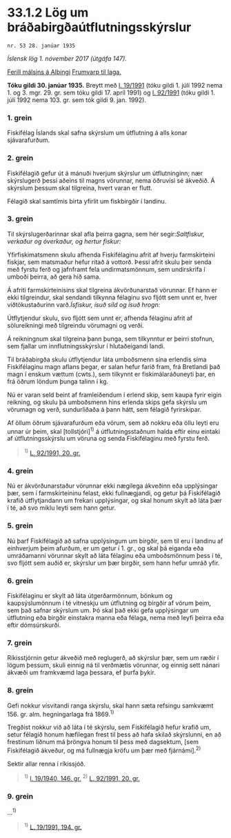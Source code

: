 # 33.1.2 Lög um bráðabirgðaútflutningsskýrslur

`nr. 53 28. janúar 1935`

_Íslensk lög 1. nóvember 2017 (útgáfa 147)._

[Ferill málsins á Alþingi](https://www.althingi.is/thingstorf/thingmalalistar-eftir-thingum/ferill/?ltg=48&mnr=34)
[Frumvarp til laga.](https://www.althingi.is/altext/48/s/pdf/0034.pdf)

**Tóku gildi 30. janúar 1935.**
Breytt með
[l. 19/1991](https://althingi.is/altext/stjt/1991.019.html) (tóku gildi 1. júlí 1992 nema 1. og 3. mgr. 29. gr. sem tóku gildi 17. apríl 1991) og
[l. 92/1991](https://althingi.is/altext/stjt/1991.092.html) (tóku gildi 1. júlí 1992 nema 103. gr. sem tók gildi 9. jan. 1992).

### 1. grein

Fiskifélag Íslands skal safna skýrslum um útflutning á alls konar sjávarafurðum.

### 2. grein

Fiskifélagið gefur út á mánuði hverjum skýrslur um útflutninginn; nær skýrslugerð þessi aðeins til magns vörunnar, nema öðruvísi sé ákveðið. Á skýrslum þessum skal tilgreina, hvert varan er flutt.

Félagið skal samtímis birta yfirlit um fiskbirgðir í landinu.

### 3. grein

Til skýrslugerðarinnar skal afla þeirra gagna, sem hér segir:_Saltfiskur, verkaður og óverkaður, og hertur fiskur:_ 

Yfirfiskimatsmenn skulu afhenda Fiskifélaginu afrit af hverju farmskírteini fiskjar, sem matsmaður hefur ritað á vottorð. Þessi afrit skulu þeir senda með fyrstu ferð og jafnframt fela undirmatsmönnum, sem undirskrifa í umboði þeirra, að gera hið sama.

Á afriti farmskírteinisins skal tilgreina ákvörðunarstað vörunnar. Ef hann er ekki tilgreindur, skal sendandi tilkynna félaginu svo fljótt sem unnt er, hver viðtökustaðurinn varð._Ísfiskur, ísuð síld og ísuð hrogn:_ 

Útflytjendur skulu, svo fljótt sem unnt er, afhenda félaginu afrit af sölureikningi með tilgreindu vörumagni og verði.

Á reikningnum skal tilgreina þann þunga, sem tilkynntur er þeirri stofnun, sem fjallar um innflutningsskýrslur í hlutaðeigandi landi.

Til bráðabirgða skulu útflytjendur láta umboðsmenn sína erlendis síma Fiskifélaginu magn aflans þegar, er salan hefur farið fram, frá Bretlandi það magn í enskum vættum (cwts.), sem tilkynnt er fiskimálaráðuneyti þar, en frá öðrum löndum þunga talinn í kg.

Nú er varan seld beint af framleiðendum í erlend skip, sem kaupa fyrir eigin reikning, og skulu þá umboðsmenn hins erlenda skips gefa skýrslu um vörumagn og verð, sundurliðaða á þann hátt, sem félagið fyrirskipar.

Af öllum öðrum sjávarafurðum eða vörum, sem að nokkru eða öllu leyti eru unnar úr þeim, skal [tollstjóri]<sup>1)</sup> á útflutningsstaðnum halda eftir einu eintaki af útflutningsskýrslu um vöruna og senda Fiskifélaginu með fyrstu ferð.

> <sup>1)</sup> [L. 92/1991, 20. gr.](https://althingi.is/altext/stjt/1991.092.html)

### 4. grein

Nú er ákvörðunarstaður vörunnar ekki nægilega ákveðinn eða upplýsingar þær, sem í farmskírteininu felast, ekki fullnægjandi, og getur þá Fiskifélagið krafið útflytjandann um frekari upplýsingar, og skal honum skylt að láta þær í té, að svo miklu leyti sem hann getur.

### 5. grein

Nú þarf Fiskifélagið að safna upplýsingum um birgðir, sem til eru í landinu af einhverjum þeim afurðum, er um getur í 1. gr., og skal þá eiganda eða umráðamanni vörunnar skylt að láta félaginu eða umboðsmönnum þess í té, svo fljótt sem auðið er, skýrslur um þær birgðir, sem hann hefur umráð yfir.

### 6. grein

Fiskifélaginu er skylt að láta útgerðarmönnum, bönkum og kaupsýslumönnum í té vitneskju um útflutning og birgðir af vörum þeim, sem það safnar skýrslum um. Þó skal það ekki gefa upplýsingar um útflutning eða birgðir einstakra manna eða félaga, nema með leyfi þeirra eða eftir dómsúrskurði.

### 7. grein

Ríkisstjórnin getur ákveðið með reglugerð, að skýrslur þær, sem um ræðir í lögum þessum, skuli einnig ná til verðmætis vörunnar, og einnig sett nánari ákvæði um framkvæmd laga þessara, ef þurfa þykir.

### 8. grein

Gefi nokkur vísvitandi ranga skýrslu, skal hann sæta refsingu samkvæmt 156. gr. alm. hegningarlaga frá 1869.<sup>1)</sup> 

Tregðist nokkur við að láta í té skýrslu, sem Fiskifélagið hefur krafið um, setur félagið honum hæfilegan frest til þess að hafa skilað skýrslunni, en að frestinum liðnum má þröngva honum til þess með dagsektum, [sem Fiskifélagið ákveður, og má fullnægja kröfu um þær með fjárnámi].<sup>2)</sup> 

Sektir allar renna í ríkissjóð.

> <sup>1)</sup> [l. 19/1940, 146. gr.](https://althingi.is1940019.html#G146) <sup>2)</sup> [L. 92/1991, 20. gr.](https://althingi.is/altext/stjt/1991.092.html)

### 9. grein

…<sup>1)</sup> 

> <sup>1)</sup> [L. 19/1991, 194. gr.](https://althingi.is/altext/stjt/1991.019.html)
